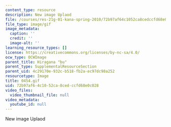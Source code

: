 ```yaml
---
content_type: resource
description: New image Uplaod
file: /courses/res-21g-01-kana-spring-2010/72b97af64c1052ca8cedccfd68e0c028_0454.gif
file_type: image/gif
image_metadata:
  caption: ''
  credit: ''
  image-alt: ''
learning_resource_types: []
license: https://creativecommons.org/licenses/by-nc-sa/4.0/
ocw_type: OCWImage
parent_title: Hiragana "bu"
parent_type: SupplementalResourceSection
parent_uid: 4c29170e-932c-b518-fb2a-ec97dc98a252
resourcetype: Image
title: 0454.gif
uid: 72b97af6-4c10-52ca-8ced-ccfd68e0c028
video_files:
  video_thumbnail_file: null
video_metadata:
  youtube_id: null
---
```

New image Uplaod